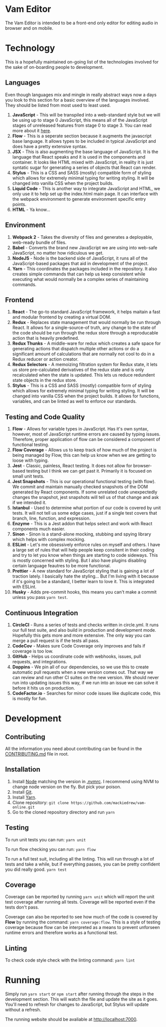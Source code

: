 # Vam Editor

The Vam Editor is intended to be a front-end only editor for editing audio in browser and on mobile.

# Technology

This is a hopefully maintained on-going list of the technologies involved for the sake of on-boarding people to development.

## Languages

Even though languages mix and mingle in really abstract ways now a days you look to this section for a basic overview of the languages involved. They should be listed from most used to least used.

1. **JavaScript** - This will be transpiled into a web-standard style but we will be using up to stage 0 JavaScript, this means all of the JavaScript stages of unreleased features from stage 0 to stage 3. You can read more about it [here](https://babeljs.io/docs/plugins/preset-stage-0/).
2. **Flow** - This is a seperate section because it augments the javascript base language. It allows types to be included in typical JavaScript and does have a pretty extensive syntax.
3. **JSX** - This is also augmenting the base language of JavaScript. It is the language that React speaks and it is used in the components and container. It looks like HTML mixed with JavaScript, in reality it is just syntatic sugar for generating a series of objects that React can render. 
3. **Stylus** - This is a CSS and SASS (mostly) compatible form of styling which allows for extremely minimal typing for writing styling. It will be changed into vanilla CSS when the project builds. 
4. **Liquid Code** - This is another way to integrate JavaScript and HTML, we only use it to help set up the index.html main page. It can interface with the webpack environment to generate environment specific entry points.
5. **HTML** - Ya know...

## Environment
1. **Webpack 2** - Takes the diversity of files and generates a deployable, web-ready bundle of files.
2. **Babel** - Converts the brand new JavaScript we are using into web-safe JavaScript, no matter how ridiculous we get.
3. **NodeJS** - Node is the backend side of JavaScript, it runs all of the JavaScript-based packages that aid in development of the project.
4. **Yarn** - This coordinates the packages included in the repository. It also creates simple commands that can help us keep consistent while executing what would normally be a complex series of maintaining commands.

## Frontend
1. **React** - The go-to standard JavaScript framework, it helps maitain a fast and modular frontend by creating a virtual DOM.
2. **Redux** - Replaces state management that would normally be run through React. It allows for a single-source-of truth, any change to the state of the code should be run through the redux store through a reproducable action that is heavily predefined.
3. **Redux Thunks** - A middle-ware for redux which creates a safe space for generating actions that dispatch multiple other actions or do a significant amount of calculations that are normally not cool to do in a Redux reducer or action creator.
4. **Redux Selectors** - A memoizing filtration system for Redux state, it lets us store pre-calculated derivatives of the redux state and is only recalculated when the state is updated. This lets us reduce redundent state objects in the redux store.
6. **Stylus** - This is a CSS and SASS (mostly) compatible form of styling which allows for extremely minimal typing for writing styling. It will be changed into vanilla CSS when the project builds. It allows for functions, variables, and can be linted as well to enforce our standards.

## Testing and Code Quality
1. **Flow** - Allows for variable types in JavaScript. Has it's own syntax, however, most of JavaScript runtime errors are caused by typing issues. Therefore, proper application of flow can be considered a component of functional testing.
2. **Flow Coverage** - Allows us to keep track of how much of the project is being managed by Flow, this can help us know when we are getting to loose with typing.
2. **Jest** - Classic, painless, React testing. It does not allow for browser-based testing but I think we can get past it. Primarily it is focused on small unit tests.
3. **Jest Snapshots** - This is our operational functional testing (with flow). We commit and maintain manually checked snapshots of the DOM generated by React components. If some unrelated code unexpectedly changes the snapshot, jest snapshots will tell us of that change and ask if we intended it.
3. **Istanbul** - Used to determine what portion of our code is covered by unit tests. It will not tell us some edge cases, just if a single test covers that branch, line, function, and expression.
4. **Enzyme** - This is a Jest addon that helps select and work with React components much easier.
5. **Sinon** - Sinon is a stand-alone mocking, stubbing and spying library which helps with complex mocking.
6. **ESLint** - Let's me obsessively enforce rules on myself and others. I have a large set of rules that will help people keep consitent in their coding and try to let you know when things are starting to code sideways. This is mostly concerned with styling. But I also have plugins disabling certain language feautres to be more functional.
7. **Prettier** - A new standard for JavaScript styling that is gaining a lot of traction lately. I basically hate the styling... But I'm living with it because if it's going to be a standard, I better learn to love it. This is integrated with ESLint.
8. **Husky** - Adds pre-commit hooks, this means you can't make a commit unless you pass `yarn test`.

## Continuous Integration
1. **CircleCI** - Runs a series of tests and checks written in circle.yml. It runs our full test suite, and also build in production and development mode. Hopefully this gets more and more extensive. The only way you can merge a pull request is if the tests all pass.
2. **CodeCov** - Makes sure Code Coverage only improves and fails if coverage is too low.
3. **GitHub** - Helps us coordinate code with webhooks, issues, pull requests, and integrations.
4. **Doppins** - We pin all of our dependencies, so we use this to create automatic pull requests when a new version comes out. That way we can review and run other CI suites on the new version. We should never run into updating issues this way, if we run into an issue we can solve it before it hits us on production.
5. **CodeFactor.io** - Searches for minor code issues like duplicate code, this is mostly for fun.

# Development

## Contributing

All the information you need about contributing can be found in the [CONTRIBUTING.md](https://github.com/mackiedrew/vam-online/blob/master/CONTRIBUTING.md) file in root.

## Installation
1. Install [Node](https://nodejs.org/en/download/) matching the version in [.nvmrc](https://github.com/mackiedrew/vam-online/blob/master/.nvmrc). I recommend using NVM to change node version on the fly. But pick your poison.
2. Install [Git](https://git-scm.com/downloads).
3. Install [Yarn](https://yarnpkg.com/en/docs/install).
4. Clone repository: `git clone https://github.com/mackiedrew/vam-online.git`
5. Go to the cloned repository directory and run `yarn`

## Testing

To run unit tests you can run:
`yarn unit`

To run flow checking you can run:
`yarn flow`

To run a full test suit, including all the linting. This will run through a lot of tests and take a while, but if everything passes, you can be pretty confident you did really good.
`yarn test`

## Coverage

Coverage can be reported by running `yarn unit` which will report the unit test coverage after running all tests. Coverage will be reported even if the tests don't pass.

Coverage can also be reported to see how much of the code is covered by **Flow** by running the command: `yarn coverage:flow`. This is a style of testing coverage because flow can be interpreted as a means to prevent unforseen runtime errors and therefore works as a functional test.

## Linting

To check code style check with the linting command:
`yarn lint`

# Running
Simply run `yarn start` or `npm start` after running through the steps in the development section. This will watch the file and update the site as it goes. You'll need to refresh for changes to JavaScript, but Stylus will update without a refresh.

The running website should be avaliable at [http://localhost:7000](http://localhost:7000). 
